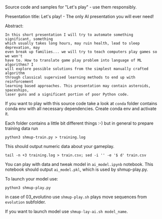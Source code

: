 Source code and samples for "Let's play" - use them responsibly.

Presentation title: Let's play! - The only AI presentation you will ever need!

Abstract:
```ML and AI technologies are a great tool to automate various business processess. 
In this short presentation I will try to automate something significant, something 
which usually takes long hours, may ruin health, lead to sleep deprevation, may 
even break up families... we will try to teach computers play games so we won't
have to. How to translate game play problem into language of ML algorithms? I 
will explore possible solutions from the simplest manually crafted algorithm 
through classical supervised learning methods to end up with reinforcement 
learning based approaches. This presentation may contain asteroids, spaceships, 
laser guns and a significant portion of poor Python code.
```

If you want to play with this source code take a look at ```conda``` folder contains conda env with all necessary dependencies. Create conda env and activate it.

Each folder contains a little bit different things :-) but in general to prepare training data run

```
python3 shmup-train.py > training.log
```

This should output numeric data about your gameplay. 

```
tail -n +3 training.log > train.csv; sed -i '' -e '$ d' train.csv
```

You can play with data and tweak model in ```ai_model.ipynb``` notebook. This notebook should output ```ai_model.pkl```, which is used by shmup-play.py.

To launch your model use:

```
python3 shmup-play.py
```

in case of 03_evolutino use ```shmup-play.sh``` plays move sequences from ```evolution``` subfolder. 

If you want to launch model use ```shmup-lay-ai.sh model_name```.
